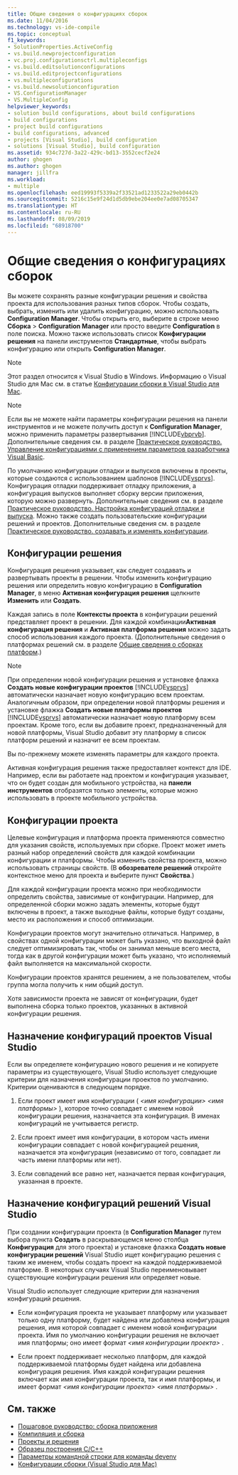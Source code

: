 ```yaml
---
title: Общие сведения о конфигурациях сборок
ms.date: 11/04/2016
ms.technology: vs-ide-compile
ms.topic: conceptual
f1_keywords:
- SolutionProperties.ActiveConfig
- vs.build.newprojectconfiguration
- vc.proj.configurationsctrl.multipleconfigs
- vs.build.editsolutionconfigurations
- vs.build.editprojectconfigurations
- vs.multipleconfigurations
- vs.build.newsolutionconfiguration
- VS.ConfigurationManager
- VS.MultipleConfig
helpviewer_keywords:
- solution build configurations, about build configurations
- build configurations
- project build configurations
- build configurations, advanced
- projects [Visual Studio], build configuration
- solutions [Visual Studio], build configuration
ms.assetid: 934c727d-3a22-429c-bd13-3552cecf2e24
author: ghogen
ms.author: ghogen
manager: jillfra
ms.workload:
- multiple
ms.openlocfilehash: eed19993f5339a2f33521ad1233522a29eb0442b
ms.sourcegitcommit: 5216c15e9f24d1d5db9ebe204ee0e7ad08705347
ms.translationtype: HT
ms.contentlocale: ru-RU
ms.lasthandoff: 08/09/2019
ms.locfileid: "68918700"
---
```

# <a name="understand-build-configurations"></a>Общие сведения о конфигурациях сборок

Вы можете сохранять разные конфигурации решения и свойства проекта для использования разных типов сборок. Чтобы создать, выбрать, изменить или удалить конфигурацию, можно использовать **Configuration Manager**. Чтобы открыть его, выберите в строке меню **Сборка** > **Configuration Manager** или просто введите **Configuration** в поле поиска. Можно также использовать список **Конфигурации решения** на панели инструментов **Стандартные**, чтобы выбрать конфигурацию или открыть **Configuration Manager**.

> [!NOTE]
> Этот раздел относится к Visual Studio в Windows. Информацию о Visual Studio для Mac см. в статье [Конфигурации сборки в Visual Studio для Mac](/visualstudio/mac/configurations).

> [!NOTE]
> Если вы не можете найти параметры конфигурации решения на панели инструментов и не можете получить доступ к **Configuration Manager**, можно применить параметры развертывания [!INCLUDE[vbprvb](../code-quality/includes/vbprvb_md.md)]. Дополнительные сведения см. в разделе [Практическое руководство. Управление конфигурациями с применением параметров разработчика Visual Basic](../ide/how-to-manage-build-configurations-with-visual-basic-developer-settings-applied.md).

По умолчанию конфигурации отладки и выпусков включены в проекты, которые создаются с использованием шаблонов [!INCLUDE[vsprvs](../code-quality/includes/vsprvs_md.md)]. Конфигурация отладки поддерживает отладку приложения, а конфигурация выпусков выполняет сборку версии приложения, которую можно развернуть. Дополнительные сведения см. в разделе [Практическое руководство. Настройка конфигураций отладки и выпуска](../debugger/how-to-set-debug-and-release-configurations.md). Можно также создать пользовательские конфигурации решений и проектов. Дополнительные сведения см. в разделе [Практическое руководство. создавать и изменять конфигурации](../ide/how-to-create-and-edit-configurations.md).

## <a name="solution-configurations"></a>Конфигурации решения

Конфигурация решения указывает, как следует создавать и развертывать проекты в решении. Чтобы изменить конфигурацию решения или определить новую конфигурацию в **Configuration Manager**, в меню **Активная конфигурация решения** щелкните **Изменить** или **Создать**.

Каждая запись в поле **Контексты проекта** в конфигурации решений представляет проект в решении. Для каждой комбинации**Активная конфигурация решения** и **Активная платформа решения** можно задать способ использования каждого проекта. (Дополнительные сведения о платформах решений см. в разделе [Общие сведения о сборках платформ](../ide/understanding-build-platforms.md).)

> [!NOTE]
> При определении новой конфигурации решения и установке флажка **Создать новые конфигурации проектов** [!INCLUDE[vsprvs](../code-quality/includes/vsprvs_md.md)] автоматически назначает новую конфигурацию всем проектам. Аналогичным образом, при определении новой платформы решения и установке флажка **Создать новые платформы проектов** [!INCLUDE[vsprvs](../code-quality/includes/vsprvs_md.md)] автоматически назначает новую платформу всем проектам. Кроме того, если вы добавите проект, предназначенный для новой платформы, Visual Studio добавит эту платформу в список платформ решений и назначит ее всем проектам.
>
> Вы по-прежнему можете изменять параметры для каждого проекта.

Активная конфигурация решения также предоставляет контекст для IDE. Например, если вы работаете над проектом и конфигурация указывает, что он будет создан для мобильного устройства, на **панели инструментов** отобразятся только элементы, которые можно использовать в проекте мобильного устройства.

## <a name="project-configurations"></a>Конфигурации проекта
Целевые конфигурация и платформа проекта применяются совместно для указания свойств, используемых при сборке. Проект может иметь разный набор определений свойств для каждой комбинации конфигурации и платформы. Чтобы изменить свойства проекта, можно использовать страницы свойств. (В **обозревателе решений** откройте контекстное меню для проекта и выберите пункт **Свойства**.)

Для каждой конфигурации проекта можно при необходимости определить свойства, зависимые от конфигурации. Например, для определенной сборки можно задать элементы, которые будут включены в проект, а также выходные файлы, которые будут созданы, место их расположения и способ оптимизации.

Конфигурации проектов могут значительно отличаться. Например, в свойствах одной конфигурации может быть указано, что выходной файл следует оптимизировать так, чтобы он занимал меньше всего места, тогда как в другой конфигурации может быть указано, что исполняемый файл выполняется на максимальной скорости.

Конфигурации проектов хранятся решением, а не пользователем, чтобы группа могла получить к ним общий доступ.

Хотя зависимости проекта не зависят от конфигурации, будет выполнена сборка только проектов, указанных в активной конфигурации решения.

## <a name="how-visual-studio-assigns-project-configurations"></a>Назначение конфигураций проектов Visual Studio
Если вы определяете конфигурацию нового решения и не копируете параметры из существующего, Visual Studio использует следующие критерии для назначения конфигурации проектов по умолчанию. Критерии оцениваются в следующем порядке.

1. Если проект имеет имя конфигурации ( *\<имя конфигурации> \<имя платформы>* ), которое точно совпадает с именем новой конфигурации решения, назначается эта конфигурация. В именах конфигураций не учитывается регистр.

2. Если проект имеет имя конфигурации, в котором часть имени конфигурации совпадает с новой конфигурацией решения, назначается эта конфигурация (независимо от того, совпадает ли часть имени платформы или нет).

3. Если совпадений все равно нет, назначается первая конфигурация, указанная в проекте.

## <a name="how-visual-studio-assigns-solution-configurations"></a>Назначение конфигураций решений Visual Studio
При создании конфигурации проекта (в **Configuration Manager** путем выбора пункта **Создать** в раскрывающемся меню столбца **Конфигурация** для этого проекта) и установке флажка **Создать новые конфигурации решений** Visual Studio ищет конфигурацию решения с таким же именем, чтобы создать проект на каждой поддерживаемой платформе. В некоторых случаях Visual Studio переименовывает существующие конфигурации решения или определяет новые.

Visual Studio использует следующие критерии для назначения конфигураций решения.

- Если конфигурация проекта не указывает платформу или указывает только одну платформу, будет найдена или добавлена конфигурация решения, имя которой совпадает с именем новой конфигурации проекта. Имя по умолчанию конфигурации решения не включает имя платформы; оно имеет формат *\<имя конфигурации проекта>* .

- Если проект поддерживает несколько платформ, для каждой поддерживаемой платформы будет найдена или добавлена конфигурация решения. Имя каждой конфигурации решения включает как имя конфигурации проекта, так и имя платформы, и имеет формат *\<имя конфигурации проекта> \<имя платформы>* .

## <a name="see-also"></a>См. также

- [Пошаговое руководство: сборка приложения](../ide/walkthrough-building-an-application.md)
- [Компиляция и сборка](../ide/compiling-and-building-in-visual-studio.md)
- [Проекты и решения](../ide/solutions-and-projects-in-visual-studio.md)
- [Образец построения C/C++](/cpp/build/reference/c-cpp-building-reference)
- [Параметры командной строки для команды devenv](../ide/reference/devenv-command-line-switches.md)
- [Конфигурации сборки (Visual Studio для Mac)](/visualstudio/mac/configurations)